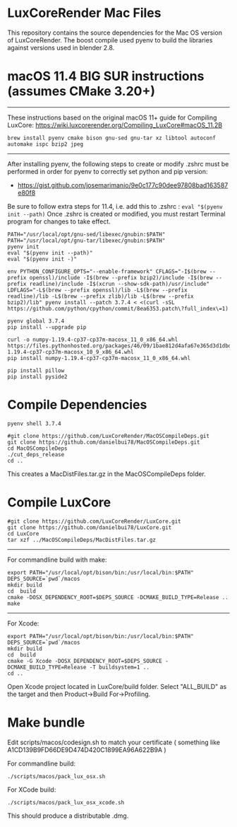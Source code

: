 # LuxCoreRender Mac Files #
This repository contains the source dependencies for the Mac OS version of LuxCoreRender.
The boost compile used pyenv to build the libraries against versions used in blender 2.8.


# macOS 11.4 BIG SUR instructions (assumes CMake 3.20+) #
---------------------

These instructions based on the original macOS 11+ guide for Compiling LuxCore:
  https://wiki.luxcorerender.org/Compiling_LuxCore#macOS_11.2B

```
brew install pyenv cmake bison gnu-sed gnu-tar xz libtool autoconf automake ispc bzip2 jpeg
```

---------------------

After installing pyenv, the following steps to create or modify .zshrc must be performed in order for pyenv to correctly set python and pip version:

* https://gist.github.com/josemarimanio/9e0c177c90dee97808bad163587e80f8

Be sure to follow extra steps for 11.4, i.e. add this to .zshrc : `eval "$(pyenv init --path)`
Once .zshrc is created or modified, you must restart Terminal program for changes to take effect.

```
PATH="/usr/local/opt/gnu-sed/libexec/gnubin:$PATH"
PATH="/usr/local/opt/gnu-tar/libexec/gnubin:$PATH"
pyenv init
eval "$(pyenv init --path)"
eval "$(pyenv init -)"

env PYTHON_CONFIGURE_OPTS="--enable-framework" CFLAGS="-I$(brew --prefix openssl)/include -I$(brew --prefix bzip2)/include -I$(brew --prefix readline)/include -I$(xcrun --show-sdk-path)/usr/include" LDFLAGS="-L$(brew --prefix openssl)/lib -L$(brew --prefix readline)/lib -L$(brew --prefix zlib)/lib -L$(brew --prefix bzip2)/lib" pyenv install --patch 3.7.4 < <(curl -sSL https://github.com/python/cpython/commit/8ea6353.patch\?full_index\=1)

pyenv global 3.7.4
pip install --upgrade pip

curl -o numpy-1.19.4-cp37-cp37m-macosx_11_0_x86_64.whl https://files.pythonhosted.org/packages/46/09/1bae812d4afa67e365d3d1dbdc0e9071ba7678611f52b49353d6104ae8ff/numpy-1.19.4-cp37-cp37m-macosx_10_9_x86_64.whl
pip install numpy-1.19.4-cp37-cp37m-macosx_11_0_x86_64.whl

pip install pillow
pip install pyside2
```

# Compile Dependencies #
```
pyenv shell 3.7.4

#git clone https://github.com/LuxCoreRender/MacOSCompileDeps.git
git clone https://github.com/danielbui78/MacOSCompileDeps.git
cd MacOSCompileDeps
./cut_deps_release
cd ..
```

This creates a MacDistFiles.tar.gz in the MacOSCompileDeps folder.

# Compile LuxCore #
```
#git clone https://github.com/LuxCoreRender/LuxCore.git
git clone https://github.com/danielbui78/LuxCore.git
cd LuxCore
tar xzf ../MacOSCompileDeps/MacDistFiles.tar.gz
```

-------------------------------

For commandline build with make:
```
export PATH="/usr/local/opt/bison/bin:/usr/local/bin:$PATH"
DEPS_SOURCE=`pwd`/macos
mkdir build
cd  build
cmake -DOSX_DEPENDENCY_ROOT=$DEPS_SOURCE -DCMAKE_BUILD_TYPE=Release ..
make
```

--------------------------------

For Xcode:
```
export PATH="/usr/local/opt/bison/bin:/usr/local/bin:$PATH"
DEPS_SOURCE=`pwd`/macos
mkdir build
cd  build
cmake -G Xcode -DOSX_DEPENDENCY_ROOT=$DEPS_SOURCE -DCMAKE_BUILD_TYPE=Release -T buildsystem=1 ..
cd ..
```
Open Xcode project located in LuxCore/build folder.  Select "ALL_BUILD" as the target and then Product->Build For->Profiling.

# Make bundle #

Edit scripts/macos/codesign.sh to match your certificate ( something like A1CD139B9FD66DE9D474D420C1899EA96A622B9A )

For commandline build:
```
./scripts/macos/pack_lux_osx.sh
```

For XCode build:
```
./scripts/macos/pack_lux_osx_xcode.sh
```

This should produce a distributable .dmg.
